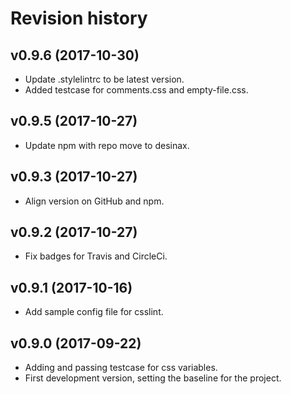 Revision history
=======================================


v0.9.6 (2017-10-30)
---------------------------------------

* Update .stylelintrc to be latest version.
* Added testcase for comments.css and empty-file.css.


v0.9.5 (2017-10-27)
---------------------------------------

* Update npm with repo move to desinax.


v0.9.3 (2017-10-27)
---------------------------------------

* Align version on GitHub and npm.


v0.9.2 (2017-10-27)
---------------------------------------

* Fix badges for Travis and CircleCi.


v0.9.1 (2017-10-16)
---------------------------------------

* Add sample config file for csslint.


v0.9.0 (2017-09-22)
---------------------------------------

* Adding and passing testcase for css variables.
* First development version, setting the baseline for the project.

